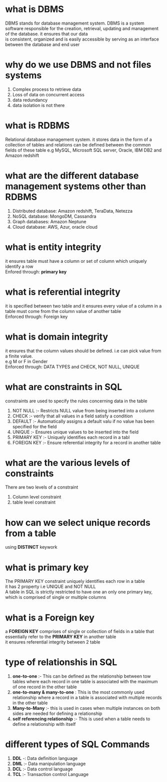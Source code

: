 
# what is DBMS

DBMS stands for database management system. DBMS is a system software responsible for the creation, retrieval, updating and management of the database. it ensures that our data <br>
is consistent, organized and is easily accessible by serving as an interface between the database and end user

# why do we use DBMS and not files systems

1) Complex process to retrieve data
2) Loss of data on concurrent access
3) data redundancy
4) data isolation is not there

# what is RDBMS

Relational database management system. it stores data in the form of a collection of tables and relations can be defined between the common fields of these table
e.g MySQL, Microsoft SQL server, Oracle, IBM DB2 and Amazon redshift

# what are the different database management systems other than RDBMS

1) Distributed database: Amazon redshift, TeraData, Netezza
2) NoSQL database: MongoDM, Cassandra
3) Graph databases: Amazon Neptune
4) Cloud database: AWS, Azur, oracle cloud

# what is entity integrity

it ensures table must have a column or set of column which uniquely identify a row <br>
Enfored through: **primary key**

# what is referential integrity

it is specified between two table and it ensures every value of a column in a table must come from the column value of another table <br>
Enforced through: Foreign key

# what is domain integrity

it ensures that the column values should be defined. i.e can pick value from a finite value. <br>
e.g M or F in Gender <br>
Enforced through: DATA TYPES and CHECK, NOT NULL, UNIQUE

# what are constraints in SQL

constraints are used to specify the rules concerning data in the table

1) NOT NULL :- Restricts NULL value from being inserted into a column
2) CHECK :- verify that all values in a field satisfy a condition
3) DEFAULT :- Automatically assigns a default valu if no value has been specified for the field
4) UNIQUE :- Ensures unique values to be inserted into the field
5) PRIMARY KEY :- Uniquely identifies each record in a tabl
6) FOREIGN KEY :- Ensure referential integrity for a record in another table

# what are the various levels of constraints

There are two levels of a constraint

1) Column level constraint
2) table level constraint

# how can we select unique records from a table

using **DISTINCT** keywork

# what is primary key

The PRIMARY KEY constraint uniquely identifies each row in a table <br>
it has 2 property i.e UNIQUE and NOT NULL <br>
A table in SQL is strictly restricted to have one an only one primary key, which is comprised of single or multiple columns

# what is a Foreign key

a **FOREIGN KEY** comprises of single or collection of fields in a table that essentially refer to the **PRIMARY KEY** in another table <br>
it ensures referential integrity between 2 table

# type of relationshis in SQL

1) **one-to-one** :- This can be defined as the relationship between tow tables where each record in one table is associated with the maximum of one record in the other table
2) **one-to-many & many-to-one** : This is the most commonly used relationship where a record in a table is associated with multiple records in the other table
3) **Many-to-Many** :- this is used in cases when multiple instances on both sides are needed for defining a relationship
4) **self referencing relationship** :- This is used when a table needs to define a relationship with itself

# different types of SQL Commands

1) **DDL** -: Data definition language
2) **DML** :- Data manipulation language
3) **DCL** :- Data control language
4) **TCL** :- Transaction control Language


